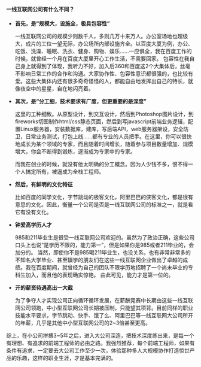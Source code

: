 #### 一线互联网公司有什么不同？

- **首先，是“规模大，设施全，极具包容性”**

    一线互联网公司的规模少则数千人，多则几万十来万人。办公室场地也超级大，成片的工位一望无际，办公场所内部设施齐全。以百度大厦为例，办公、吃饭、洗澡、睡眠、洗衣、健身、购物、娱乐……一应俱全，我在百度工作的时候，就曾经一个月在百度大厦里开心工作生活，不需要回家。
    包容性在我自己身上就得到了体现，我听力不好，加入后360和百度这2个大集体后，丝毫不影响日常工作的合作和沟通。大家协作性、包容性意识都很强的，也比较有爱。这些大集体内还有很多奇奇怪怪的人，都能自由地发挥出自己的特长，就像夜空中的星星，自在地闪亮着。

- **其次，是“分工细，技术要求有广度，但更重要的是深度”**

    这里的工种细致。从原型设计，到交互设计，然后到Photoshop图片设计，到fireworks切图制作html/css静态页面，然后到写javascript前端业务逻辑，配置Linux服务器，安装数据库，建库，写后端API，web服务器架设，安全防卫，日常业务测试，打包上线……都有专业的人员把手。在这里，你可以很快地成长为某个领域的专家，而且随着时间增长，随着参与项目数量增加、规模增大，你会不断得到锻炼，逐渐成为专家中的专家。

    而我在创业的时候，就没有他太明确的分工概念。因为人少钱不多，恨不得一个人搞定所有，被逼成为全栈工程师。

- **然后，有鲜明的文化特征**

    比如百度的同学文化，字节跳动的极客文化，阿里巴巴的侠客文化，都是很有意思的文化。因此，衡量一个公司是否是一线互联网公司的标准之一，就是看它有没有文化。

- **钟爱高学历人才**

    985和211毕业生是很受一线互联网公司欢迎的。虽然为了政治正确，这些公司口头上也说“是学历不限的，能力第一”，但是如果你是985或者211毕业的，会加分的。
    当然，即使你不是985喝211毕业生，也没关系，也有非常非常多的不知名大学毕业、甚至辍学的朋友们在这些一线互联网企业做出了卓越的成绩。我在百度期间，就曾经为自己的团队不限学历地招聘了一个尚未毕业的专科生加入，而且他的表现确实惊艳。
    由此可见，能力才是第一位的。

- **开的薪资待遇高出一大截**

    为了争夺人才实现公司正向循环循环发展，在薪酬竞赛中长期由这些一线互联网公司领跑，中小型互联网公司长期被压制，只能望其项背。目前同样的职业技能水平要求，字节跳动、快手、饿了么、阿里巴巴等一线互联网大公司所开的年薪，几乎是其他中小型互联网公司的2~3倍甚至更高。

综上，在小公司拼搏3~5年之后，进入大公司深造，把技术深度练出来，是每一个有理想、有追求的前端工程师的必由之路。我强烈推荐，每个前端工程师，如果有条件有追求，一定要去大公司工作至少一次，体验那种多人大规模协作打造惊世产品的乐趣，这样的职业生涯，才是基本完满的。